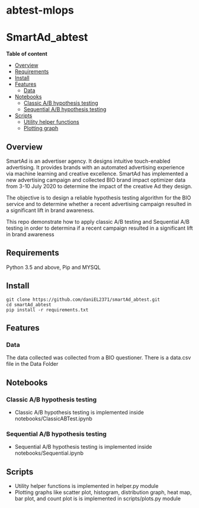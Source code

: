 # abtest-mlops

# SmartAd_abtest

**Table of content**

- [Overview](##abstract)
- [Requirements](#setup)
- [Install](#install)
- [Features](#features)
  - [Data](#data.csv)
- [Notebooks](#notebooks)
  - [Classic A/B hypothesis testing](notebooks/ClassicABTest.ipynb)
  - [Sequential A/B hypothesis testing](notebooks/Sequential.ipynb)
- [Scripts](#scripts)
  - [Utility helper functions](scripts/helper.py)
  - [Plotting graph](scripts/plots.py)

## Overview

SmartAd is an advertiser agency. It designs intuitive touch-enabled advertising. It provides brands with an automated advertising experience via machine learning and creative excellence. SmartAd has implemented a new advertising campaign and collected BIO brand impact optimizer data from 3-10 July 2020 to determine the impact of the creative Ad they design.

The objective is to design a reliable hypothesis testing algorithm for the BIO service and to determine whether a recent advertising campaign resulted in a significant lift in brand awareness.

This repo demonstrate how to apply classic A/B testing and Sequential A/B testing in order to determina if a recent campaign resulted in a significant lift in brand awareness

## Requirements

Python 3.5 and above, Pip and MYSQL

## Install

```
git clone https://github.com/daniEL2371/smartAd_abtest.git
cd smartAd_abtest
pip install -r requirements.txt
```

## Features

### Data

The data collected was collected from a BIO questioner. There is a data.csv file in the Data Folder

## Notebooks

### Classic A/B hypothesis testing

- Classic A/B hypothesis testing is implemented inside notebooks/ClassicABTest.ipynb

### Sequential A/B hypothesis testing

- Sequential A/B hypothesis testing is implemented inside notebooks/Sequential.ipynb

## Scripts

- Utility helper functions is implemented in helper.py module
- Plotting graphs like scatter plot, histogram, distribution graph, heat map, bar plot, and count plot is is implemented in scripts/plots.py module
